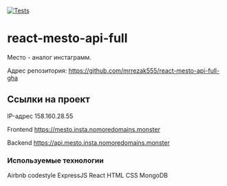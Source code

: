 [![Tests](https://github.com/yandex-praktikum/react-mesto-api-full-gha/actions/workflows/tests.yml/badge.svg)](https://github.com/yandex-praktikum/react-mesto-api-full-gha/actions/workflows/tests.yml)
# react-mesto-api-full
Место - аналог инстаграмм.

Адрес репозитория: https://github.com/mrrezak555/react-mesto-api-full-gha

## Ссылки на проект

IP-адрес 158.160.28.55

Frontend https://mesto.insta.nomoredomains.monster

Backend https://api.mesto.insta.nomoredomains.monster

### Используемые технологии
Airbnb codestyle
ExpressJS
React
HTML 
CSS
MongoDB

